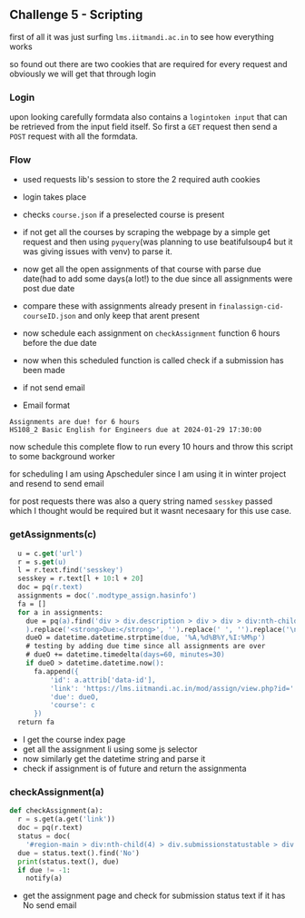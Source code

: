 ## Challenge 5 - Scripting

first of all it was just surfing `lms.iitmandi.ac.in` to see how everything works

so found out there are two cookies that are required for every request and obviously we will get that through login

### Login

upon looking carefully formdata also contains a `logintoken input` that can be retrieved from the input field itself. So first a `GET` request then send a `POST` request with all the formdata.

### Flow

- used requests lib's session to store the 2 required auth cookies
- login takes place
- checks `course.json` if a preselected course is present
- if not get all the courses by scraping the webpage by a simple get request and then using `pyquery`(was planning to use beatifulsoup4 but it was giving issues with venv) to parse it.
- now get all the open assignments of that course with parse due date(had to add some days(a lot!) to the due since all assignments were post due date
- compare these with assignments already present in `finalassign-cid-courseID.json` and only keep that arent present
- now schedule each assignment on `checkAssignment` function 6 hours before the due date
- now when this scheduled function is called check if a submission has been made
- if not send email

- Email format

```
Assignments are due! for 6 hours
HS108_2 Basic English for Engineers due at 2024-01-29 17:30:00
```

now schedule this complete flow to run every 10 hours
and throw this script to some background worker

for scheduling I am using Apscheduler since I am using it in winter project
and resend to send email

for post requests there was also a query string named `sesskey` passed which I thought would be required but it wasnt necesaary for this use case.

### getAssignments(c)

```ps
  u = c.get('url')
  r = s.get(u)
  l = r.text.find('sesskey')
  sesskey = r.text[l + 10:l + 20]
  doc = pq(r.text)
  assignments = doc('.modtype_assign.hasinfo')
  fa = []
  for a in assignments:
    due = pq(a).find('div > div.description > div > div > div:nth-child(2)').html(
    ).replace('<strong>Due:</strong>', '').replace(' ', '').replace('\n', '')
    dueO = datetime.datetime.strptime(due, '%A,%d%B%Y,%I:%M%p')
    # testing by adding due time since all assignments are over
    # dueO += datetime.timedelta(days=60, minutes=30)
    if dueO > datetime.datetime.now():
      fa.append({
          'id': a.attrib['data-id'],
          'link': 'https://lms.iitmandi.ac.in/mod/assign/view.php?id=' + a.attrib['data-id'],
          'due': dueO,
          'course': c
      })
  return fa

```

- I get the course index page
- get all the assignment li using some js selector
- now similarly get the datetime string and parse it
- check if assignment is of future and return the assignmenta

### checkAssignment(a)

```py
def checkAssignment(a):
  r = s.get(a.get('link'))
  doc = pq(r.text)
  status = doc(
    '#region-main > div:nth-child(4) > div.submissionstatustable > div > div > table > tbody > tr:nth-child(1) > td')
  due = status.text().find('No')
  print(status.text(), due)
  if due != -1:
    notify(a)
```

- get the assignment page and check for submission status text if it has No send email
